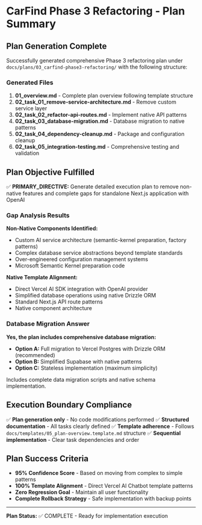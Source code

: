 # CarFind Phase 3 Refactoring - Plan Summary

## Plan Generation Complete

Successfully generated comprehensive Phase 3 refactoring plan under `docs/plans/03_carfind-phase3-refactoring/` with the following structure:

### Generated Files

1. **01_overview.md** - Complete plan overview following template structure
2. **02_task_01_remove-service-architecture.md** - Remove custom service layer
3. **02_task_02_refactor-api-routes.md** - Implement native API patterns
4. **02_task_03_database-migration.md** - Database migration to native patterns
5. **02_task_04_dependency-cleanup.md** - Package and configuration cleanup
6. **02_task_05_integration-testing.md** - Comprehensive testing and validation

## Plan Objective Fulfilled

✅ **PRIMARY_DIRECTIVE:** Generate detailed execution plan to remove non-native features and complete gaps for standalone Next.js application with OpenAI

### Gap Analysis Results

**Non-Native Components Identified:**

- Custom AI service architecture (semantic-kernel preparation, factory patterns)
- Complex database service abstractions beyond template standards
- Over-engineered configuration management systems
- Microsoft Semantic Kernel preparation code

**Native Template Alignment:**

- Direct Vercel AI SDK integration with OpenAI provider
- Simplified database operations using native Drizzle ORM
- Standard Next.js API route patterns
- Native component architecture

### Database Migration Answer

**Yes, the plan includes comprehensive database migration:**

- **Option A:** Full migration to Vercel Postgres with Drizzle ORM (recommended)
- **Option B:** Simplified Supabase with native patterns
- **Option C:** Stateless implementation (maximum simplicity)

Includes complete data migration scripts and native schema implementation.

## Execution Boundary Compliance

✅ **Plan generation only** - No code modifications performed
✅ **Structured documentation** - All tasks clearly defined
✅ **Template adherence** - Follows `docs/templates/05_plan-overview.template.md` structure
✅ **Sequential implementation** - Clear task dependencies and order

## Plan Success Criteria

- **95% Confidence Score** - Based on moving from complex to simple patterns
- **100% Template Alignment** - Direct Vercel AI Chatbot template patterns
- **Zero Regression Goal** - Maintain all user functionality
- **Complete Rollback Strategy** - Safe implementation with backup points

---

**Plan Status:** ✅ COMPLETE - Ready for implementation execution
